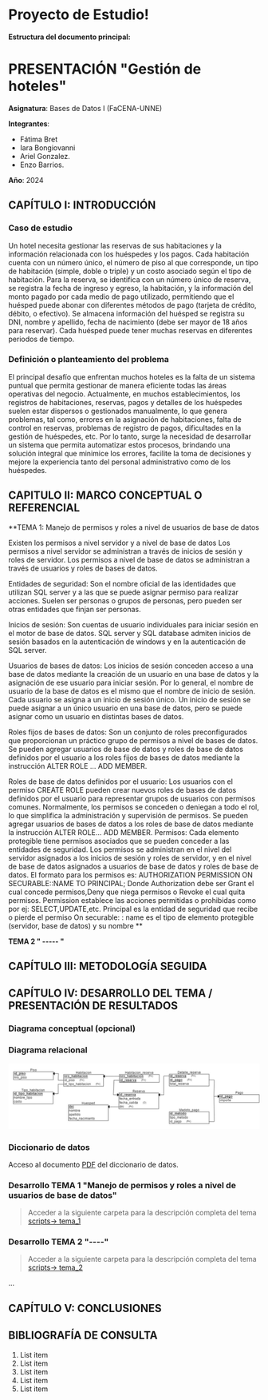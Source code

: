 # Proyecto de Estudio!
    
**Estructura del documento principal:**

# PRESENTACIÓN "Gestión de hoteles"

**Asignatura**: Bases de Datos I (FaCENA-UNNE)

**Integrantes**:
 - Fátima Bret
 - Iara Bongiovanni
 - Ariel Gonzalez.
 - Enzo Barrios.

**Año**: 2024

## CAPÍTULO I: INTRODUCCIÓN

### Caso de estudio
Un hotel necesita gestionar las reservas de sus habitaciones y la información relacionada con los huéspedes y los pagos.
Cada habitación cuenta con un número único, el número de piso al que corresponde, un tipo de habitación (simple, doble o triple) y un costo asociado según el tipo de habitación.
Para la reserva, se identifica con un número único de reserva, se registra la fecha de ingreso y egreso, la habitación, y la información del monto pagado por cada medio de pago utilizado, permitiendo que el huésped puede abonar con diferentes métodos de pago (tarjeta de crédito, débito, o efectivo).
Se almacena información del huésped se registra su DNI, nombre y apellido, fecha de nacimiento (debe ser mayor de 18 años para reservar). Cada huésped puede tener muchas reservas en diferentes periodos de tiempo. 
 

### Definición o planteamiento del problema
El principal desafío que enfrentan muchos hoteles es la falta de un sistema puntual que permita gestionar de manera eficiente todas las áreas operativas del negocio. Actualmente, en muchos establecimientos, los registros de habitaciones, reservas, pagos y detalles de los huéspedes suelen estar dispersos o gestionados manualmente, lo que genera problemas, tal como, errores en la asignación de habitaciones, falta de control en reservas, problemas de registro de pagos, dificultades en la gestión de huéspedes, etc. 
Por lo tanto, surge la necesidad de desarrollar un sistema que permita automatizar estos procesos, brindando una solución integral que minimice los errores, facilite la toma de decisiones y mejore la experiencia tanto del personal administrativo como de los huéspedes.

## CAPITULO II: MARCO CONCEPTUAL O REFERENCIAL

**TEMA 1: Manejo de permisos y roles a nivel de usuarios de base de datos

Existen los permisos a nivel servidor y a nivel de base de datos
Los permisos a nivel servidor se administran a través de inicios de sesión y roles de servidor. Los permisos a nivel de base de datos se administran a través de usuarios y roles de bases de datos.

Entidades de seguridad: Son el nombre oficial de las identidades que utilizan SQL server y a las que se puede asignar permiso para realizar acciones. Suelen ser personas o grupos de personas, pero pueden ser otras entidades que finjan ser personas.

Inicios de sesión: Son cuentas de usuario individuales para iniciar sesión en el motor de base de datos. SQL server y SQL database admiten inicios de sesión basados en la autenticación de windows y en la autenticación de SQL server.

Usuarios de bases de datos: Los inicios de sesión conceden acceso a una base de datos mediante la creación de un usuario en una base de datos y la asignación de ese usuario para iniciar sesión. Por lo general, el nombre de usuario de la base de datos es el mismo que el nombre de inicio de sesión. Cada usuario se asigna a un inicio de sesión único. Un inicio de sesión se puede asignar a un único usuario en una base de datos, pero se puede asignar como un usuario en distintas bases de datos.

Roles fijos de bases de datos: Son un conjunto de roles preconfigurados que proporcionan un práctico grupo de permisos a nivel de bases de datos. Se pueden agregar usuarios de base de datos y roles de base de datos definidos por el usuario a los roles fijos de bases de datos mediante la instrucción ALTER ROLE … ADD MEMBER.

Roles de base de datos definidos por el usuario: Los usuarios con el permiso CREATE ROLE pueden crear nuevos roles de bases de datos definidos por el usuario para representar grupos de usuarios con permisos comunes. Normalmente, los permisos se conceden o deniegan a todo el rol, lo que simplifica la administración y supervisión de permisos. Se pueden agregar usuarios de bases de datos a los roles de base de datos mediante la instrucción ALTER ROLE… ADD MEMBER.
Permisos: Cada elemento protegible tiene permisos asociados que se pueden conceder a las entidades de seguridad. Los permisos se administran en el nivel del servidor asignados a los inicios de sesión y roles de servidor, y en el nivel de base de datos asignados a usuarios de base de datos y roles de base de datos.
El formato para los permisos es: AUTHORIZATION PERMISSION ON SECURABLE::NAME TO PRINCIPAL;
Donde Authorization debe ser Grant el cual concede permisos,Deny que niega permisos o Revoke el cual quita permisos.
Permission establece las acciones permitidas o prohibidas como por ej: SELECT,UPDATE,etc.
Principal es la entidad de seguridad que recibe o pierde el permiso
On securable: : name es el tipo de elemento protegible (servidor, base de datos) y su nombre ** 


**TEMA 2 " ----- "** 

## CAPÍTULO III: METODOLOGÍA SEGUIDA 


## CAPÍTULO IV: DESARROLLO DEL TEMA / PRESENTACIÓN DE RESULTADOS 



### Diagrama conceptual (opcional)

### Diagrama relacional
![diagrama_relacional](https://github.com/ArielGonzalez10/BDIProyectoEstudio/blob/master/doc/RelacionalHotel.jpeg)


### Diccionario de datos
Acceso al documento [PDF](doc/diccionario_datos.pdf) del diccionario de datos. 


### Desarrollo TEMA 1 "Manejo de permisos y roles a nivel de usuarios de base de datos"

> Acceder a la siguiente carpeta para la descripción completa del tema [scripts-> tema_1](script/tema01_manejodepermisosyroles)

### Desarrollo TEMA 2 "----"

> Acceder a la siguiente carpeta para la descripción completa del tema [scripts-> tema_2](script/tema02_nombre_tema)

... 


## CAPÍTULO V: CONCLUSIONES




## BIBLIOGRAFÍA DE CONSULTA

 1. List item
 2. List item
 3. List item
 4. List item
 5. List item

